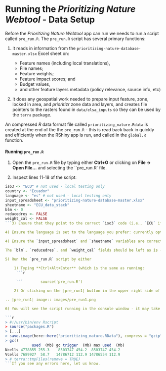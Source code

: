 # Running the *Prioritizing Nature Webtool* - Data Setup

Before the *Prioritizing Nature Webtool* app can run we needs to run a script called `pre_run.R`. The `pre_run.R` script has several primary functions:

1) It reads in information from the `prioritizing-nature-database-master.xlsx` Excel sheet on:

    -   Feature names (including local translations),
    -   File names;
    -   Feature weights;
    -   Feature impact scores; and
    -   Budget values,
    -   and other feature layers metadata (policy relevance, source info, etc)

2) It does any geospatial work needed to prepare input feature, zone, locked in area, and *prioritizr* zone data and layers, and creates file pointers to the rasters found in `data/elsa_inputs` so they can be used by the `terra` package.  

An compressed *R* data format file called `prioritizing_nature.Rdata` is created at the end of the the `pre_run.R` - this is read back back in quickly and efficiently when the RShiny app is run, and called in the `global.R` function.

#### Running `pre_run.R`

1) Open the `pre_run.R` file by typing either **Ctrl+O** or clicking on **File → Open File...** and selecting the ``pre_run.R` file.

2) Inspect lines 11-18 of the script:

```r
iso3 <- "ECU" # not used - local testing only
country <- "Ecuador"
language <- "es" # not used - local testing only
input_spreadsheet <- "prioritizing-nature-database-master.xlsx"
sheetname <- "ECU_data_stack"
blm <- 0
reducedres <- FALSE
weight_cal <- FALSE
```3) Ensure that they point to the correct `iso3` code (i.e., `ECU` if you are working with Ecuador's data and `PER` if Peru)

4) Ensure the language is set to the language you prefer: currently options are English, Spanish, and French.

4) Ensure the `input_spreadsheet` and `sheetname` variables are correct.

The `blm`, `reducedres`, and `weight_cal` fields should be left as is - they should only be changed if you need to rerun pre-calibration weights or do local testing on reduced resolution data (so it runs faster).

5) Run the `pre_run.R` script by either 
    
    1) Typing **Ctrl+Alt+Enter** (which is the same as running:
     ```r

     ```        source('pre_run.R')

    2) Or clicking on the |pre_run1| button in the upper right side of the editor panel.

.. |pre_run1| image:: images/pre_run1.png

6) You will see the script running in the console window - it may take several minutes depending on how powerful your computer is.

```r
> #!/usr/bin/env Rscript
> source("packages.R")
> [...]
> save.image(here::here("prioritizing_nature.RData"), compress = "gzip")
> gc()
            used  (Mb) gc trigger  (Mb) max used  (Mb)
Ncells 4778855 255.3    8503747 454.2  8503747 454.2
Vcells 7689927  58.7   14786712 112.9 14786554 112.9
> # terra::tmpFiles(remove = TRUE)
```If you see any errors here, let us know.